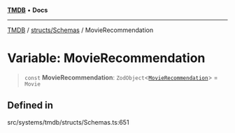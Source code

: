 [**TMDB**](../../../README.md) • **Docs**

***

[TMDB](../../../README.md) / [structs/Schemas](../README.md) / MovieRecommendation

# Variable: MovieRecommendation

> `const` **MovieRecommendation**: `ZodObject`\<[`MovieRecommendation`](../type-aliases/MovieRecommendation.md)\> = `Movie`

## Defined in

src/systems/tmdb/structs/Schemas.ts:651
